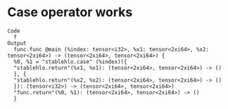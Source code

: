 # Case operator works

    Code
      f
    Output
      func.func @main (%index: tensor<i32>, %x1: tensor<2xi64>, %x2: tensor<2xi64>) -> (tensor<2xi64>, tensor<2xi64>) {
      %0, %1 = "stablehlo.case" (%index)({
      "stablehlo.return"(%x1, %x1): (tensor<2xi64>, tensor<2xi64>) -> ()
      }, {
      "stablehlo.return"(%x2, %x2): (tensor<2xi64>, tensor<2xi64>) -> ()
      }): (tensor<i32>) -> (tensor<2xi64>, tensor<2xi64>)
      "func.return"(%0, %1): (tensor<2xi64>, tensor<2xi64>) -> ()
      }

